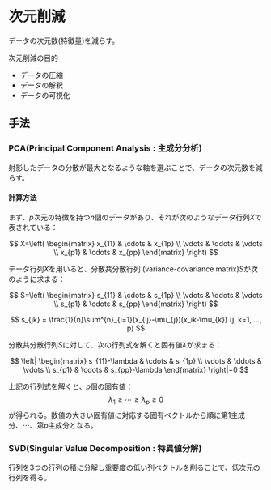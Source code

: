 # 次元削減
データの次元数(特徴量)を減らす。

次元削減の目的
- データの圧縮
- データの解釈
- データの可視化

## 手法
### PCA(Principal Component Analysis : 主成分分析)
射影したデータの分散が最大となるような軸を選ぶことで、データの次元数を減らす。
#### 計算方法
まず、$p$次元の特徴を持つ$n$個のデータがあり、それが次のようなデータ行列$X$で表されている：

$$
X=\left(
\begin{matrix}
    x_{11} & \cdots  & x_{1p} \\
    \vdots & \ddots & \vdots \\
    x_{p1} & \cdots & x_{pp} 
\end{matrix}
\right)
$$

データ行列$X$を用いると、分散共分散行列 (variance-covariance matrix)$S$が次のように求まる：

$$
S=\left(
\begin{matrix}
    s_{11} & \cdots  & s_{1p} \\
    \vdots & \ddots & \vdots \\
    s_{p1} & \cdots & s_{pp} 
\end{matrix}
\right)
$$

$$
s_{jk} = \frac{1}{n}\sum^{n}_{i=1}(x_{ij}-\mu_{j})(x_ik-\mu_{k}) (j, k=1, ..., p)
$$

分散共分散行列$S$に対して、次の行列式を解くと固有値$\lambda$が求まる：

$$
\left|
\begin{matrix}
    s_{11}-\lambda & \cdots  & s_{1p} \\
    \vdots & \ddots & \vdots \\
    s_{p1} & \cdots & s_{pp}-\lambda 
\end{matrix}
\right|=0
$$

上記の行列式を解くと、$p$個の固有値：
$$
\lambda_{1} \geq \cdots \geq \lambda_{p} \geq 0
$$
が得られる。数値の大きい固有値に対応する固有ベクトルから順に第1主成分、$\cdots$、第$p$主成分となる。

### SVD(Singular Value Decomposition : 特異値分解)
行列を3つの行列の積に分解し重要度の低い列ベクトルを削ることで、低次元の行列を得る。